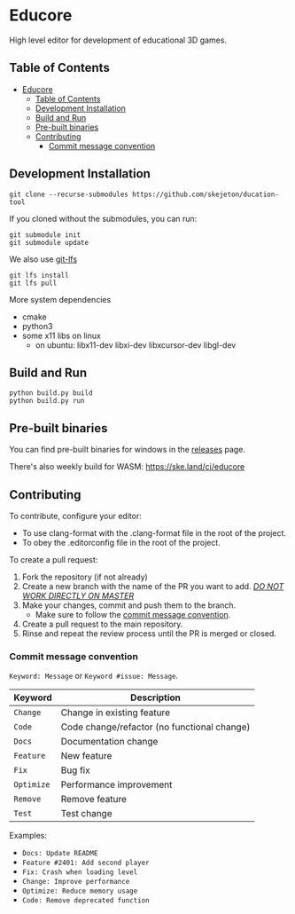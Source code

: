 

# Educore

High level editor for development of educational 3D games. 

## Table of Contents
- [Educore](#educore)
  - [Table of Contents](#table-of-contents)
  - [Development Installation](#development-installation)
  - [Build and Run](#build-and-run)
  - [Pre-built binaries](#pre-built-binaries)
  - [Contributing](#contributing)
    - [Commit message convention](#commit-message-convention)
## Development Installation

```
git clone --recurse-submodules https://github.com/skejeton/ducation-tool
```

If you cloned without the submodules, you can run:
```
git submodule init
git submodule update
```

We also use [git-lfs](https://git-lfs.com/)
```
git lfs install
git lfs pull
```

More system dependencies
- cmake
- python3
- some x11 libs on linux
  - on ubuntu: libx11-dev libxi-dev libxcursor-dev libgl-dev

## Build and Run
```
python build.py build
python build.py run
```

## Pre-built binaries
You can find pre-built binaries for windows in the [releases](https://github.com/skejeton/education-tool/releases) page.

There's also weekly build for WASM: https://ske.land/ci/educore

## Contributing
To contribute, configure your editor:
- To use clang-format with the .clang-format file in the root of the project.
- To obey the .editorconfig file in the root of the project.

To create a pull request:
1. Fork the repository (if not already)
2. Create a new branch with the name of the PR you want to add. [*DO NOT WORK DIRECTLY ON MASTER*](https://stackoverflow.com/questions/60631439/why-is-it-bad-practice-to-submit-pull-request-from-master-branch)
3. Make your changes, commit and push them to the branch.
    - Make sure to follow the [commit message convention](#commit-message-convention).
4. Create a pull request to the main repository.
5. Rinse and repeat the review process until the PR is merged or closed.



### Commit message convention

`Keyword: Message` or `Keyword #issue: Message`.

| Keyword  | Description |
|----------|-------------|
|`Change`  | Change in existing feature |
|`Code`    | Code change/refactor (no functional change) |
|`Docs`    | Documentation change |
|`Feature` | New feature |
|`Fix`     | Bug fix |
|`Optimize`| Performance improvement |
|`Remove`  | Remove feature |
|`Test`    | Test change |


Examples:
- `Docs: Update README`
- `Feature #2401: Add second player`
- `Fix: Crash when loading level`
- `Change: Improve performance`
- `Optimize: Reduce memory usage`
- `Code: Remove deprecated function`
 